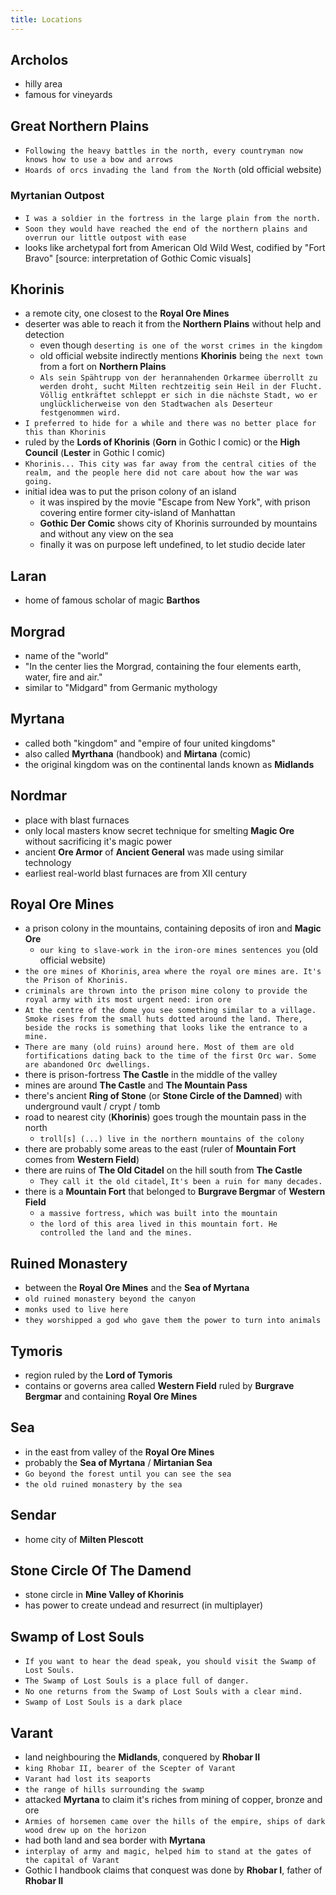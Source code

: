 ```yaml
---
title: Locations
---
```


## Archolos
- hilly area
- famous for vineyards

## Great Northern Plains
- `Following the heavy battles in the north, every countryman now knows how to use a bow and arrows`
- `Hoards of orcs invading the land from the North` (old official website)


### Myrtanian Outpost
- `I was a soldier in the fortress in the large plain from the north.`
- `Soon they would have reached the end of the northern plains and overrun our little outpost with ease`
- looks like archetypal fort from American Old Wild West, codified by "Fort Bravo" [source: interpretation of Gothic Comic visuals]

## Khorinis
- a remote city, one closest to the __Royal Ore Mines__
- deserter was able to reach it from the __Northern Plains__ without help and detection
  - even though `deserting is one of the worst crimes in the kingdom`
  - old official website indirectly mentions __Khorinis__ being `the next town` from a fort on __Northern Plains__
  - `Als sein Spähtrupp von der herannahenden Orkarmee überrollt zu werden droht, sucht Milten rechtzeitig sein Heil in der Flucht. Völlig entkräftet schleppt er sich in die nächste Stadt, wo er unglücklicherweise von den Stadtwachen als Deserteur festgenommen wird.`
- `I preferred to hide for a while and there was no better place for this than Khorinis`
- ruled by the __Lords of Khorinis__ (__Gorn__ in Gothic I comic) or the __High Council__ (__Lester__ in Gothic I comic)
- `Khorinis... This city was far away from the central cities of the realm, and the people here did not care about how the war was going.`
- initial idea was to put the prison colony of an island
  - it was inspired by the movie "Escape from New York", with prison covering entire former city-island of Manhattan
  - __Gothic Der Comic__ shows city of Khorinis surrounded by mountains and without any view on the sea
  - finally it was on purpose left undefined, to let studio decide later

## Laran
- home of famous scholar of magic __Barthos__

## Morgrad
- name of the "world"
- "In the center lies the Morgrad, containing the four elements earth, water, fire and air."
- similar to "Midgard" from Germanic mythology

## Myrtana
- called both "kingdom" and "empire of four united kingdoms"
- also called __Myrthana__ (handbook) and __Mirtana__ (comic)
- the original kingdom was on the continental lands known as __Midlands__

## Nordmar
- place with blast furnaces
- only local masters know secret technique for smelting __Magic Ore__ without sacrificing it's magic power
- ancient __Ore Armor__ of __Ancient General__ was made using similar technology
- earliest real-world blast furnaces are from XII century

## Royal Ore Mines
- a prison colony in the mountains, containing deposits of iron and __Magic Ore__
  - `our king to slave-work in the iron-ore mines sentences you` (old official website)
- `the ore mines of Khorinis`, `area where the royal ore mines are. It's the Prison of Khorinis.`
- `criminals are thrown into the prison mine colony to provide the royal army with its most urgent need: iron ore`
- `At the centre of the dome you see something similar to a village. Smoke rises from the small huts dotted around the land. There, beside the rocks is something that looks like the entrance to a mine.`
- `There are many (old ruins) around here. Most of them are old fortifications dating back to the time of the first Orc war. Some are abandoned Orc dwellings.`
- there is prison-fortress __The Castle__ in the middle of the valley
- mines are around __The Castle__ and __The Mountain Pass__
- there's ancient __Ring of Stone__ (or __Stone Circle of the Damned__) with underground vault / crypt / tomb
- road to nearest city (__Khorinis__) goes trough the mountain pass in the north
  - `troll[s] (...) live in the northern mountains of the colony`
- there are probably some areas to the east (ruler of __Mountain Fort__ comes from __Western Field__)
- there are ruins of __The Old Citadel__ on the hill south from __The Castle__
  - `They call it the old citadel`, `It's been a ruin for many decades.`
- there is a __Mountain Fort__ that belonged to __Burgrave Bergmar__ of __Western Field__
  - `a massive fortress, which was built into the mountain`
  - `the lord of this area lived in this mountain fort. He controlled the land and the mines.`

## Ruined Monastery
- between the __Royal Ore Mines__ and the __Sea of Myrtana__
- `old ruined monastery beyond the canyon`
- `monks used to live here`
- `they worshipped a god who gave them the power to turn into animals`

## Tymoris
- region ruled by the __Lord of Tymoris__
- contains or governs area called __Western Field__ ruled by __Burgrave Bergmar__ and containing __Royal Ore Mines__

## Sea
- in the east from valley of the __Royal Ore Mines__
- probably the __Sea of Myrtana__ / __Mirtanian Sea__
- `Go beyond the forest until you can see the sea`
- `the old ruined monastery by the sea`

## Sendar
- home city of __Milten Plescott__

## Stone Circle Of The Damend
- stone circle in __Mine Valley of Khorinis__
- has power to create undead and resurrect (in multiplayer)

## Swamp of Lost Souls
- `If you want to hear the dead speak, you should visit the Swamp of Lost Souls.`
- `The Swamp of Lost Souls is a place full of danger.`
- `No one returns from the Swamp of Lost Souls with a clear mind.`
- `Swamp of Lost Souls is a dark place`

## Varant
- land neighbouring the __Midlands__, conquered by __Rhobar II__
- `king Rhobar II, bearer of the Scepter of Varant`
- `Varant had lost its seaports`
- `the range of hills surrounding the swamp`
- attacked __Myrtana__ to claim it's riches from mining of copper, bronze and ore
- `Armies of horsemen came over the hills of the empire, ships of dark wood drew up on the horizon`
- had both land and sea border with __Myrtana__
- `interplay of army and magic, helped him to stand at the gates of the capital of Varant`
- Gothic I handbook claims that conquest was done by __Rhobar I__, father of __Rhobar II__
